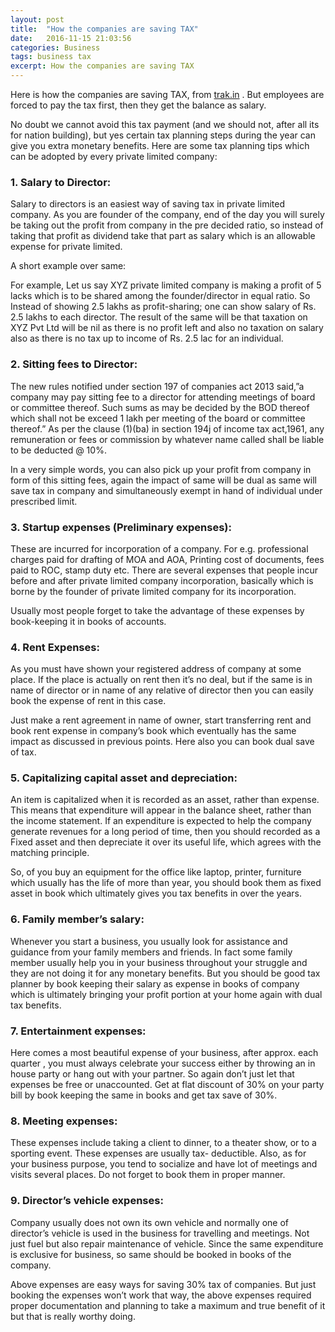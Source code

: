 ```yaml
---
layout: post
title:  "How the companies are saving TAX"
date:   2016-11-15 21:03:56
categories: Business
tags: business tax
excerpt: How the companies are saving TAX
---
```


Here is how the companies are saving TAX, from [trak.in](http://trak.in/tags/business/2016/08/02/private-limited-company-tax-saving-tips/) . But employees are forced to pay the tax first, then they get the balance as salary.

No doubt we cannot avoid this tax payment (and we should not, after all its for nation building), but yes certain tax planning steps during the year can give you extra monetary benefits. Here are some tax planning tips which can be adopted by every private limited company:

### 1. Salary to Director:

Salary to directors is an easiest way of saving tax in private limited company. As you are founder of the company, end of the day you will surely be taking out the profit from company in the pre decided ratio, so instead of taking that profit as dividend take that part as salary which is an allowable expense for private limited.

A short example over same:

For example, Let us say XYZ private limited company is making a profit of 5 lacks which is to be shared among the founder/director in equal ratio. So Instead of showing 2.5 lakhs as profit-sharing; one can show salary of Rs. 2.5 lakhs to each director. The result of the same will be that taxation on XYZ Pvt Ltd will be nil as there is no profit left and also no taxation on salary also as there is no tax up to income of Rs. 2.5 lac for an individual.

### 2. Sitting fees to Director:

The new rules notified under section 197 of companies act 2013 said,”a company may pay sitting fee to a director for attending meetings of board or committee thereof. Such sums as may be decided by the BOD thereof which shall not be exceed 1 lakh per meeting of the board or committee thereof.” As per the clause (1)(ba) in section 194j of income tax act,1961, any remuneration or fees or commission by whatever name called shall be liable to be deducted @ 10%.

In a very simple words, you can also pick up your profit from company in form of this sitting fees, again the impact of same will be dual as same will save tax in company and simultaneously exempt in hand of individual under prescribed limit.

### 3. Startup expenses (Preliminary expenses):

These are incurred for incorporation of a company. For e.g. professional charges paid for drafting of MOA and AOA, Printing cost of documents, fees paid to ROC, stamp duty etc. There are several expenses that people incur before and after private limited company incorporation, basically which is borne by the founder of private limited company for its incorporation.

Usually most people forget to take the advantage of these expenses by book-keeping it in books of accounts.

### 4. Rent Expenses:

As you must have shown your registered address of company at some place. If the place is actually on rent then it’s no deal, but if the same is in name of director or in name of any relative of director then you can easily book the expense of rent in this case.

Just make a rent agreement in name of owner, start transferring rent and book rent expense in company’s book which eventually has the same impact as discussed in previous points. Here also you can book dual save of tax.

### 5. Capitalizing capital asset and depreciation:

An item is capitalized when it is recorded as an asset, rather than expense. This means that expenditure will appear in the balance sheet, rather than the income statement. If an expenditure is expected to help the company generate revenues for a long period of time, then you should recorded as a Fixed asset and then depreciate it over its useful life, which agrees with the matching principle.

So, of you buy an equipment for the office like laptop, printer, furniture which usually has the life of more than year, you should book them as fixed asset in book which ultimately gives you tax benefits in over the years.

### 6. Family member’s salary:

Whenever you start a business, you usually look for assistance and guidance from your family members and friends. In fact some family member usually help you in your business throughout your struggle and they are not doing it for any monetary benefits. But you should be good tax planner by book keeping their salary as expense in books of company which is ultimately bringing your profit portion at your home again with dual tax benefits.

### 7. Entertainment expenses:

Here comes a most beautiful expense of your business, after approx. each quarter , you must always celebrate your success either by throwing an in house party or hang out with your partner. So again don’t just let that expenses be free or unaccounted. Get at flat discount of 30% on your party bill by book keeping the same in books and get tax save of 30%.

### 8. Meeting expenses:

These expenses include taking a client to dinner, to a theater show, or to a sporting event. These expenses are usually tax- deductible. Also, as for your business purpose, you tend to socialize and have lot of meetings and visits several places. Do not forget to book them in proper manner.

### 9. Director’s vehicle expenses:

Company usually does not own its own vehicle and normally one of director’s vehicle is used in the business for travelling and meetings. Not just fuel but also repair maintenance of vehicle. Since the same expenditure is exclusive for business, so same should be booked in books of the company.

Above expenses are easy ways for saving 30% tax of companies. But just booking the expenses won’t work that way, the above expenses required proper documentation and planning to take a maximum and true benefit of it but that is really worthy doing.

